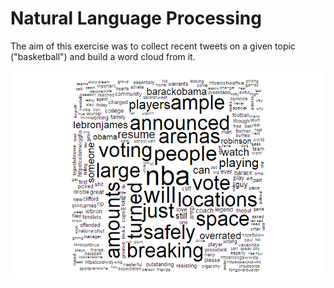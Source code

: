 # Natural Language Processing

The aim of this exercise was to collect recent tweets on a given topic ("basketball") and build a word cloud from it.

<img src="https://github.com/bschmalbach/naturalLanguageProcessing/blob/master/Rplot.png">
